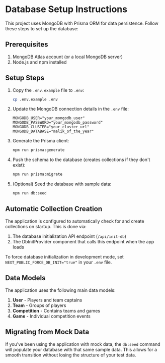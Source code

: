 # Database Setup Instructions

This project uses MongoDB with Prisma ORM for data persistence. Follow these steps to set up the database:

## Prerequisites

1. MongoDB Atlas account (or a local MongoDB server)
2. Node.js and npm installed

## Setup Steps

1. Copy the `.env.example` file to `.env`:
   ```bash
   cp .env.example .env
   ```

2. Update the MongoDB connection details in the `.env` file:
   ```
   MONGODB_USER="your_mongodb_user"
   MONGODB_PASSWORD="your_mongodb_password"
   MONGODB_CLUSTER="your_cluster_url"
   MONGODB_DATABASE="malik_of_the_year"
   ```

3. Generate the Prisma client:
   ```bash
   npm run prisma:generate
   ```

4. Push the schema to the database (creates collections if they don't exist):
   ```bash
   npm run prisma:migrate
   ```

5. (Optional) Seed the database with sample data:
   ```bash
   npm run db:seed
   ```

## Automatic Collection Creation

The application is configured to automatically check for and create collections on startup. This is done via:

1. The database initialization API endpoint (`/api/init-db`)
2. The DbInitProvider component that calls this endpoint when the app loads

To force database initialization in development mode, set `NEXT_PUBLIC_FORCE_DB_INIT="true"` in your `.env` file.

## Data Models

The application uses the following main data models:

1. **User** - Players and team captains
2. **Team** - Groups of players
3. **Competition** - Contains teams and games
4. **Game** - Individual competition events

## Migrating from Mock Data

If you've been using the application with mock data, the `db:seed` command will populate your database with that same sample data. This allows for a smooth transition without losing the structure of your test data. 